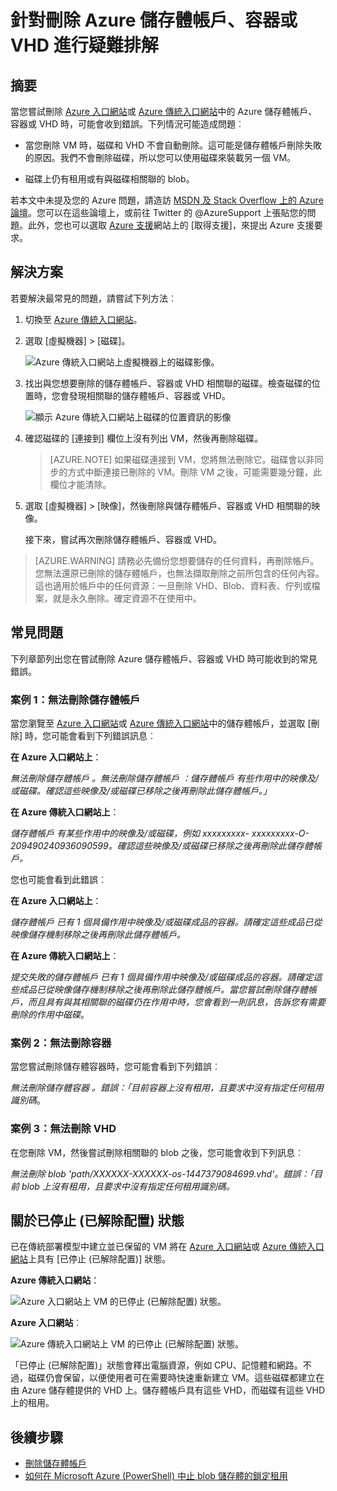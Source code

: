 <properties
	pageTitle="針對刪除 Azure 儲存體帳戶、容器或 VHD 進行疑難排解| Microsoft Azure"
	description="針對刪除 Azure 儲存體帳戶、容器或 VHD 進行疑難排解"
	services="storage"
	documentationCenter=""
	authors="genlin"
	manager="felixwu"
	editor="tysonn"
	tags="storage"/>

<tags
	ms.service="storage"
	ms.workload="na"
	ms.tgt_pltfrm="na"
	ms.devlang="na"
	ms.topic="article"
	ms.date="09/20/2016"
	ms.author="minet;genli;robinsh"/>

# 針對刪除 Azure 儲存體帳戶、容器或 VHD 進行疑難排解

## 摘要
當您嘗試刪除 [Azure 入口網站](https://portal.azure.com/)或 [Azure 傳統入口網站](https://manage.windowsazure.com/)中的 Azure 儲存體帳戶、容器或 VHD 時，可能會收到錯誤。下列情況可能造成問題︰

-	當您刪除 VM 時，磁碟和 VHD 不會自動刪除。這可能是儲存體帳戶刪除失敗的原因。我們不會刪除磁碟，所以您可以使用磁碟來裝載另一個 VM。

-	磁碟上仍有租用或有與磁碟相關聯的 blob。

若本文中未提及您的 Azure 問題，請造訪 [MSDN 及 Stack Overflow 上的 Azure 論壇](https://azure.microsoft.com/support/forums/)。您可以在這些論壇上，或前往 Twitter 的 @AzureSupport 上張貼您的問題。此外，您也可以選取 [Azure 支援](https://azure.microsoft.com/support/options/)網站上的 [取得支援]，來提出 Azure 支援要求。

## 解決方案
若要解決最常見的問題，請嘗試下列方法︰

1. 切換至 [Azure 傳統入口網站](https://manage.windowsazure.com/)。
2. 選取 [虛擬機器] > [磁碟]。

	![Azure 傳統入口網站上虛擬機器上的磁碟影像。](./media/storage-cannot-delete-storage-account-container-vhd/VMUI.png)

3. 找出與您想要刪除的儲存體帳戶、容器或 VHD 相關聯的磁碟。檢查磁碟的位置時，您會發現相關聯的儲存體帳戶、容器或 VHD。

	![顯示 Azure 傳統入口網站上磁碟的位置資訊的影像](./media/storage-cannot-delete-storage-account-container-vhd/DiskLocation.png)

4. 確認磁碟的 [連接到] 欄位上沒有列出 VM，然後再刪除磁碟。

 	> [AZURE.NOTE] 如果磁碟連接到 VM，您將無法刪除它。磁碟會以非同步的方式中斷連接已刪除的 VM。刪除 VM 之後，可能需要幾分鐘，此欄位才能清除。

5. 選取 [虛擬機器] > [映像]，然後刪除與儲存體帳戶、容器或 VHD 相關聯的映像。

	接下來，嘗試再次刪除儲存體帳戶、容器或 VHD。

> [AZURE.WARNING] 請務必先備份您想要儲存的任何資料，再刪除帳戶。您無法還原已刪除的儲存體帳戶，也無法擷取刪除之前所包含的任何內容。這也適用於帳戶中的任何資源：一旦刪除 VHD、Blob、資料表、佇列或檔案，就是永久刪除。確定資源不在使用中。

## 常見問題

下列章節列出您在嘗試刪除 Azure 儲存體帳戶、容器或 VHD 時可能收到的常見錯誤。

### 案例 1：無法刪除儲存體帳戶

當您瀏覽至 [Azure 入口網站](https://portal.azure.com/)或 [Azure 傳統入口網站](https://manage.windowsazure.com/)中的儲存體帳戶，並選取 [刪除] 時，您可能會看到下列錯誤訊息︰

**在 Azure 入口網站上**：

*無法刪除儲存體帳戶 <vm-storage-account-name>。無法刪除儲存體帳戶 <vm-storage-account-name>：儲存體帳戶 <vm-storage-account-name> 有些作用中的映像及/或磁碟。確認這些映像及/或磁碟已移除之後再刪除此儲存體帳戶。」*

**在 Azure 傳統入口網站上**：

*儲存體帳戶 <vm-storage-account-name> 有某些作用中的映像及/或磁碟，例如 xxxxxxxxx- xxxxxxxxx-O-209490240936090599。確認這些映像及/或磁碟已移除之後再刪除此儲存體帳戶。*

您也可能會看到此錯誤︰

**在 Azure 入口網站上**：

*儲存體帳戶 <vm-storage-account-name> 已有 1 個具備作用中映像及/或磁碟成品的容器。請確定這些成品已從映像儲存機制移除之後再刪除此儲存體帳戶。*

**在 Azure 傳統入口網站上**：

*提交失敗的儲存體帳戶 <vm-storage-account-name> 已有 1 個具備作用中映像及/或磁碟成品的容器。請確定這些成品已從映像儲存機制移除之後再刪除此儲存體帳戶。當您嘗試刪除儲存體帳戶，而且具有與其相關聯的磁碟仍在作用中時，您會看到一則訊息，告訴您有需要刪除的作用中磁碟*。

### 案例 2：無法刪除容器

當您嘗試刪除儲存體容器時，您可能會看到下列錯誤︰

*無法刪除儲存體容器 <container name>。錯誤：「目前容器上沒有租用，且要求中沒有指定任何租用識別碼*。

### 案例 3：無法刪除 VHD

在您刪除 VM，然後嘗試刪除相關聯的 blob 之後，您可能會收到下列訊息︰

*無法刪除 blob 'path/XXXXXX-XXXXXX-os-1447379084699.vhd'。錯誤：「目前 blob 上沒有租用，且要求中沒有指定任何租用識別碼。*

## 關於已停止 (已解除配置) 狀態

已在傳統部署模型中建立並已保留的 VM 將在 [Azure 入口網站](https://portal.azure.com/)或 [Azure 傳統入口網站](https://manage.windowsazure.com/)上具有 [已停止 (已解除配置)] 狀態。

**Azure 傳統入口網站**：

![Azure 入口網站上 VM 的已停止 (已解除配置) 狀態。](./media/storage-cannot-delete-storage-account-container-vhd/moreinfo2.png)


**Azure 入口網站**︰

![Azure 傳統入口網站上 VM 的已停止 (已解除配置) 狀態。](./media/storage-cannot-delete-storage-account-container-vhd/moreinfo1.png)

「已停止 (已解除配置)」狀態會釋出電腦資源，例如 CPU、記憶體和網路。不過，磁碟仍會保留，以便使用者可在需要時快速重新建立 VM。這些磁碟都建立在由 Azure 儲存體提供的 VHD 上。儲存體帳戶具有這些 VHD，而磁碟有這些 VHD 上的租用。

## 後續步驟

- [刪除儲存體帳戶](storage-create-storage-account.md#delete-a-storage-account)
- [如何在 Microsoft Azure (PowerShell) 中止 blob 儲存體的鎖定租用](https://gallery.technet.microsoft.com/scriptcenter/How-to-break-the-locked-c2cd6492)

<!---HONumber=AcomDC_0921_2016-->